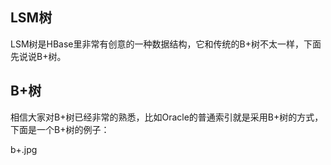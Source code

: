 ## LSM树
LSM树是HBase里非常有创意的一种数据结构，它和传统的B+树不太一样，下面先说说B+树。

## B+树

相信大家对B+树已经非常的熟悉，比如Oracle的普通索引就是采用B+树的方式，下面是一个B+树的例子：

b+.jpg
